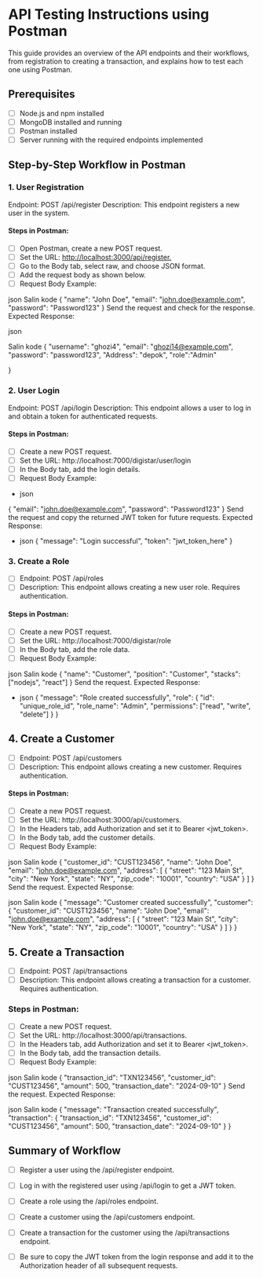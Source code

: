 # API Testing Instructions using Postman
This guide provides an overview of the API endpoints and their workflows, from registration to creating a transaction, and explains how to test each one using Postman.

## Prerequisites
- [ ] Node.js and npm installed
- [ ] MongoDB installed and running
- [ ] Postman installed
- [ ] Server running with the required endpoints implemented

## Step-by-Step Workflow in Postman

### 1. User Registration
Endpoint: POST /api/register
Description: This endpoint registers a new user in the system.

#### Steps in Postman:
- [ ] Open Postman, create a new POST request.
- [ ] Set the URL: [http://localhost:3000/api/register.](http://localhost:7000/digistar/user/register)
- [ ] Go to the Body tab, select raw, and choose JSON format.
- [ ] Add the request body as shown below.
- [ ] Request Body Example:

json
Salin kode
{
  "name": "John Doe",
  "email": "john.doe@example.com",
  "password": "Password123"
}
Send the request and check for the response.
Expected Response:

json

Salin kode
{
    "username": "ghozi4",
    "email": "ghozi14@example.com",
    "password": "password123",
    "Address": "depok",
    "role":"Admin"
  
}

### 2. User Login
Endpoint: POST /api/login
Description: This endpoint allows a user to log in and obtain a token for authenticated requests.

#### Steps in Postman:
- [ ] Create a new POST request.
- [ ] Set the URL: http://localhost:7000/digistar/user/login
- [ ] In the Body tab, add the login details.
- [ ] Request Body Example:

- json

{
  "email": "john.doe@example.com",
  "password": "Password123"
}
Send the request and copy the returned JWT token for future requests.
Expected Response:

- json
{
  "message": "Login successful",
  "token": "jwt_token_here"
}

### 3. Create a Role
- [ ] Endpoint: POST /api/roles
- [ ] Description: This endpoint allows creating a new user role. Requires authentication.

#### Steps in Postman:
- [ ] Create a new POST request.
- [ ] Set the URL: http://localhost:7000/digistar/role
- [ ] In the Body tab, add the role data.
- [ ] Request Body Example:
 
 json
Salin kode
{
    "name": "Customer",
    "position": "Customer",
    "stacks": ["nodejs", "react"]
}
Send the request.
Expected Response:

- json
{
  "message": "Role created successfully",
  "role": {
    "id": "unique_role_id",
    "role_name": "Admin",
    "permissions": ["read", "write", "delete"]
  }
}

## 4. Create a Customer
- [ ] Endpoint: POST /api/customers
- [ ] Description: This endpoint allows creating a new customer. Requires authentication.

#### Steps in Postman:
- [ ] Create a new POST request.
- [ ] Set the URL: http://localhost:3000/api/customers.
- [ ] In the Headers tab, add Authorization and set it to Bearer <jwt_token>.
- [ ] In the Body tab, add the customer details.
- [ ] Request Body Example:

json
Salin kode
{
  "customer_id": "CUST123456",
  "name": "John Doe",
  "email": "john.doe@example.com",
  "address": [
    {
      "street": "123 Main St",
      "city": "New York",
      "state": "NY",
      "zip_code": "10001",
      "country": "USA"
    }
  ]
}
Send the request.
Expected Response:

json
Salin kode
{
  "message": "Customer created successfully",
  "customer": {
    "customer_id": "CUST123456",
    "name": "John Doe",
    "email": "john.doe@example.com",
    "address": [
      {
      "street": "123 Main St",
        "city": "New York",
        "state": "NY",
        "zip_code": "10001",
        "country": "USA"
      }
    ]
  }
}
## 5. Create a Transaction
- [ ] Endpoint: POST /api/transactions
- [ ] Description: This endpoint allows creating a transaction for a customer. Requires authentication.

### Steps in Postman:
- [ ] Create a new POST request.
- [ ] Set the URL: http://localhost:3000/api/transactions.
- [ ] In the Headers tab, add Authorization and set it to Bearer <jwt_token>.
- [ ] In the Body tab, add the transaction details.
- [ ] Request Body Example:

json
Salin kode
{
  "transaction_id": "TXN123456",
  "customer_id": "CUST123456",
  "amount": 500,
  "transaction_date": "2024-09-10"
}
Send the request.
Expected Response:

json
Salin kode
{
  "message": "Transaction created successfully",
  "transaction": {
    "transaction_id": "TXN123456",
    "customer_id": "CUST123456",
    "amount": 500,
    "transaction_date": "2024-09-10"
  }
}

## Summary of Workflow
- [ ] Register a user using the /api/register endpoint.
- [ ] Log in with the registered user using /api/login to get a JWT token.
- [ ] Create a role using the /api/roles endpoint.
- [ ] Create a customer using the /api/customers endpoint.
- [ ] Create a transaction for the customer using the /api/transactions endpoint.
- [ ] Be sure to copy the JWT token from the login response and add it to the Authorization header of all subsequent requests.

